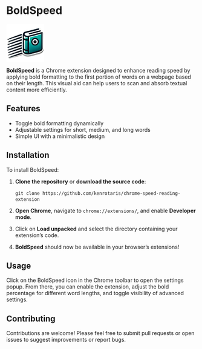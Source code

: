 
# BoldSpeed

<img src="images/logo.png" alt="Logo" width="100" style="vertical-align: middle; margin-right: 10px; display: inline;"/>

**BoldSpeed** is a Chrome extension designed to enhance reading speed by applying bold formatting to the first portion of words on a webpage based on their length. This visual aid can help users to scan and absorb textual content more efficiently.

## Features

-   Toggle bold formatting dynamically
-   Adjustable settings for short, medium, and long words
-   Simple UI with a minimalistic design

## Installation

To install BoldSpeed:

1.  **Clone the repository** or **download the source code**:   
    ```
    git clone https://github.com/kenrotaris/chrome-speed-reading-extension
    ``` 
    
2.  **Open Chrome**, navigate to `chrome://extensions/`, and enable **Developer mode**.
3.  Click on **Load unpacked** and select the directory containing your extension’s code.
4.  **BoldSpeed** should now be available in your browser’s extensions!

## Usage

Click on the BoldSpeed icon in the Chrome toolbar to open the settings popup. From there, you can enable the extension, adjust the bold percentage for different word lengths, and toggle visibility of advanced settings.

## Contributing

Contributions are welcome! Please feel free to submit pull requests or open issues to suggest improvements or report bugs.
